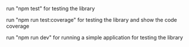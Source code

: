run "npm test" for testing the library

run "npm run test:coverage" for testing the library and show the code coverage

run "npm run dev" for running a simple application for testing the library